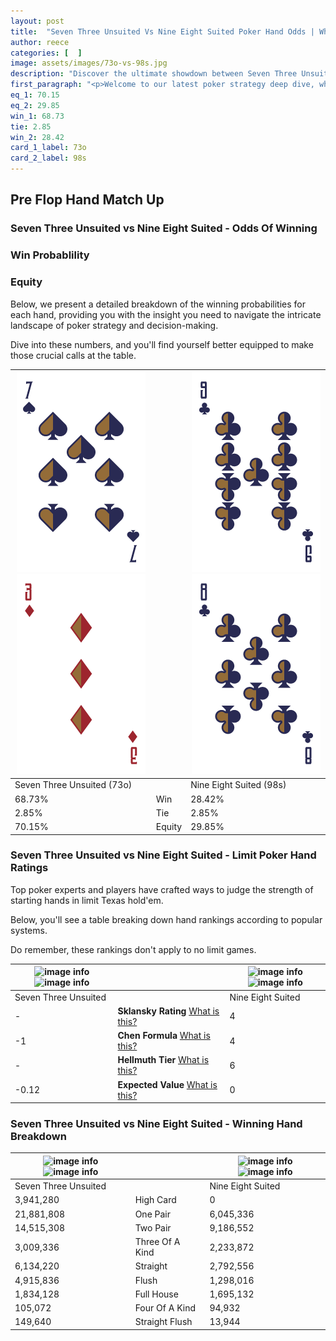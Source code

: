 ```yaml
---
layout: post
title:  "Seven Three Unsuited Vs Nine Eight Suited Poker Hand Odds | Which Is The Better Hand In Poker? A Complete Guide"
author: reece
categories: [  ]
image: assets/images/73o-vs-98s.jpg
description: "Discover the ultimate showdown between Seven Three Unsuited and Nine Eight Suited in poker! Uncover the odds, strategies, and scenarios where one hand triumphs over the other. Get ready to up your poker game with this thrilling analysis."
first_paragraph: "<p>Welcome to our latest poker strategy deep dive, where we're pitting two distinct hands against each other in a high-stakes showdown: Seven Three Unsuited vs Nine Eight Suited.</p><p>In the dynamic world of poker, every decision counts, and knowing which hand holds the upper hand is key to your success at the table.</p><p>In this article, we'll dissect these two hands, explore the scenarios where one dominates the other, and equip you with the knowledge to make strategic choices that can tip the odds in your favor.</p><p>Get ready to unravel the intriguing dynamics of these poker hands and elevate your game to new heights.</p>"
eq_1: 70.15
eq_2: 29.85
win_1: 68.73
tie: 2.85
win_2: 28.42
card_1_label: 73o
card_2_label: 98s
---
```




[comment]: # (sp0)

## Pre Flop Hand Match Up

<div class="table hand-ratings" markdown="1"> 



### Seven Three Unsuited vs Nine Eight Suited - Odds Of Winning


  
<div class="row graphs"> 
<div class="col-lg-6">
    <h3>Win Probablility</h3>
    <canvas id="WinChart"></canvas>
</div>
<div class="col-lg-6">
    <h3>Equity</h3>
    <canvas id="EquityChart"></canvas>
</div>
</div>

  Below, we present a detailed breakdown of the winning probabilities for each hand, providing you with the insight you need to navigate the intricate landscape of poker strategy and decision-making. 

Dive into these numbers, and you'll find yourself better equipped to make those crucial calls at the table.


    
| ![image info](assets/images/hand1/7.png) ![image info](assets/images/hand1/3o.png) |  | ![image info](assets/images/hand2/9.png) ![image info](assets/images/hand2/8.png) |
| -------- | -------- | -------- |
| Seven Three Unsuited (73o) |  | Nine Eight Suited (98s) |
| 68.73% | Win | 28.42% |
| 2.85% | Tie | 2.85% |
| 70.15% | Equity | 29.85% |




[comment]: # (sp1)



### Seven Three Unsuited vs Nine Eight Suited - Limit Poker Hand Ratings

Top poker experts and players have crafted ways to judge the strength of starting hands in limit Texas hold'em. 

Below, you'll see a table breaking down hand rankings according to popular systems. 

Do remember, these rankings don't apply to no limit games.


    
| ![image info](https://www.riverpairs.com/assets/images/hand1/7.png) ![image info](https://www.riverpairs.com/assets/images/hand1/3o.png) |  | ![image info](https://www.riverpairs.com/assets/images/hand2/9.png) ![image info](https://www.riverpairs.com/assets/images/hand2/8.png) |
| -------- | -------- | -------- |
| Seven Three Unsuited |  | Nine Eight Suited |
| - | **Sklansky Rating** [What is this?](/sklansky-rating-explained) | 4 |
| -1 | **Chen Formula** [What is this?](/chen-formula-explained) | 4 |
| - | **Hellmuth Tier** [What is this?](/Hellmuth-tier-explained) | 6 |
| -0.12 | **Expected Value** [What is this?](/expected-value-explained) | 0 |




[comment]: # (sp2)



### Seven Three Unsuited vs Nine Eight Suited - Winning Hand Breakdown


    
| ![image info](https://www.riverpairs.com/assets/images/hand1/7.png) ![image info](https://www.riverpairs.com/assets/images/hand1/3o.png) |  | ![image info](https://www.riverpairs.com/assets/images/hand2/9.png) ![image info](https://www.riverpairs.com/assets/images/hand2/8.png) |
| -------- | -------- | -------- |
| Seven Three Unsuited |  | Nine Eight Suited |
| 3,941,280 | High Card | 0 |
| 21,881,808 | One Pair | 6,045,336 |
| 14,515,308 | Two Pair | 9,186,552 |
| 3,009,336 | Three Of A Kind | 2,233,872 |
| 6,134,220 | Straight | 2,792,556 |
| 4,915,836 | Flush | 1,298,016 |
| 1,834,128 | Full House | 1,695,132 |
| 105,072 | Four Of A Kind | 94,932 |
| 149,640 | Straight Flush | 13,944 |




[comment]: # (sp3)



</div>

[comment]: # (sp4)



[comment]: # (sp5)

